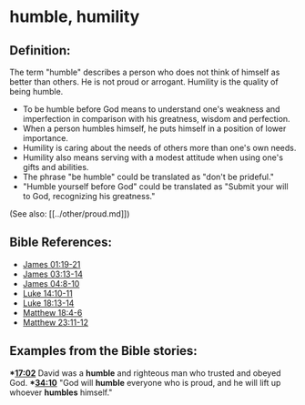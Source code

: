 # humble, humility #

## Definition: ##

The term "humble" describes a person who does not think of himself as better than others. He is not proud or arrogant. Humility is the quality of being humble.

* To be humble before God means to understand one's weakness and imperfection in comparison with his greatness, wisdom and perfection.
* When a person humbles himself, he puts himself in a position of lower importance.
* Humility is caring about the needs of others more than one's own needs.
* Humility also means serving with a modest attitude when using one's gifts and abilities.
* The phrase "be humble" could be translated as "don't be prideful."
* "Humble yourself before God" could be translated as "Submit your will to God, recognizing his greatness."

(See also: [[../other/proud.md]])

## Bible References: ##

* [James 01:19-21](en/tn/jas/help/01/19)
* [James 03:13-14](en/tn/jas/help/03/13)
* [James 04:8-10](en/tn/jas/help/04/08)
* [Luke 14:10-11](en/tn/luk/help/14/10)
* [Luke 18:13-14](en/tn/luk/help/18/13)
* [Matthew 18:4-6](en/tn/mat/help/18/04)
* [Matthew 23:11-12](en/tn/mat/help/23/11)

## Examples from the Bible stories: ##

  __*[17:02](en/tn/obs/help/17/02)__ David was a __humble__ and righteous man who trusted and obeyed God.
  __*[34:10](en/tn/obs/help/34/10)__ "God will __humble__ everyone who is proud, and he will lift up whoever __humbles__ himself."